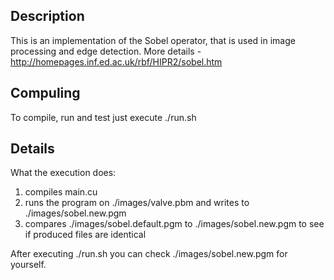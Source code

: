 ## Description

This is an implementation of the Sobel operator, that is used in image processing and edge detection. More details - http://homepages.inf.ed.ac.uk/rbf/HIPR2/sobel.htm

## Compuling
To compile, run and test just execute ./run.sh

## Details
What the execution does:
1. compiles main.cu
2. runs the program on ./images/valve.pbm and writes to ./images/sobel.new.pgm
3. compares ./images/sobel.default.pgm to ./images/sobel.new.pgm to see if produced files are identical

After executing ./run.sh you can check ./images/sobel.new.pgm for yourself.



